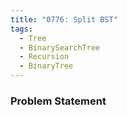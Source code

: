 ```yaml
---
title: "0776: Split BST"
tags:
  - Tree
  - BinarySearchTree
  - Recursion
  - BinaryTree
---
```

### Problem Statement

